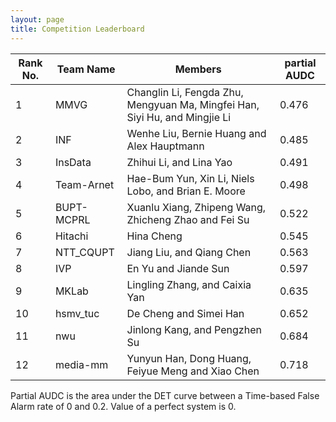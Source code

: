 ```yaml
---
layout: page
title: Competition Leaderboard
---
```



<table class="striped">
  <thead>
    <tr>
       <th>Rank No.</th>
       <th>Team Name</th>
       <th>Members</th>
       <th>partial AUDC</th>
    </tr>
  <thead>
  <tbody>
    <tr>
      <td>1</td>
      <td>MMVG</td>
      <td>Changlin Li, Fengda Zhu, Mengyuan Ma, Mingfei Han, Siyi Hu, and Mingjie Li</td>
      <td>0.476</td>
    </tr>
    <tr>
      <td>2</td>
      <td>INF</td>
      <td>Wenhe Liu, Bernie Huang and Alex Hauptmann</td>
      <td>0.485</td>
    </tr>
    <tr>
      <td>3</td>
      <td>InsData</td>
      <td>Zhihui Li, and Lina Yao</td>
      <td>0.491</td>
    </tr>
    <tr>
      <td>4</td>
      <td>Team-Arnet</td>
      <td>Hae-Bum Yun, Xin Li, Niels Lobo, and Brian E. Moore</td>
      <td>0.498</td>
    </tr>
    <tr>
      <td>5</td>
      <td>BUPT-MCPRL</td>
      <td>Xuanlu Xiang, Zhipeng Wang, Zhicheng Zhao and Fei Su</td>
      <td>0.522</td>
    </tr>
    <tr>
      <td>6</td>
      <td>Hitachi</td>
      <td>Hina Cheng</td>
      <td>0.545</td>
    </tr>
    <tr>
      <td>7</td>
      <td>NTT_CQUPT</td>
      <td>Jiang Liu, and Qiang Chen</td>
      <td>0.563</td>
    </tr>
    <tr>
      <td>8</td>
      <td>IVP</td>
      <td>En Yu and Jiande Sun</td>
      <td>0.597</td>
    </tr>
    <tr>
      <td>9</td>
      <td>MKLab</td>
      <td>Lingling Zhang, and Caixia Yan</td>
      <td>0.635</td>
    </tr>
    <tr>
      <td>10</td>
      <td>hsmv_tuc</td>
      <td>De Cheng and Simei Han</td>
      <td>0.652</td>
    </tr>
    <tr>
      <td>11</td>
      <td>nwu</td>
      <td>Jinlong Kang, and Pengzhen Su</td>
      <td>0.684</td>
    </tr>
    <tr>
      <td>12</td>
      <td>media-mm</td>
      <td>Yunyun Han, Dong Huang, Feiyue Meng and Xiao Chen</td>
      <td>0.718</td>
    </tr>
 </tbody>
</table>


Partial AUDC is the area under the DET curve between a Time-based False Alarm rate of 0 and 0.2. Value of a perfect system is 0.
